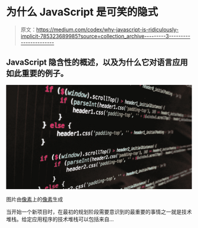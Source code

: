 # 为什么 JavaScript 是可笑的隐式

> 原文：<https://medium.com/codex/why-javascript-is-ridiculously-implicit-785323689985?source=collection_archive---------3----------------------->

## JavaScript 隐含性的概述，以及为什么它对语言应用如此重要的例子。

![](img/1a223eea5daf17eae7b2b2b456ec5146.png)

图片由[像素](https://pixabay.com)上的[像素](https://pixabay.com/users/pexels-2286921/)生成

当开始一个新项目时，在最初的规划阶段需要意识到的最重要的事情之一就是技术堆栈。给定应用程序的技术堆栈可以包括来自…